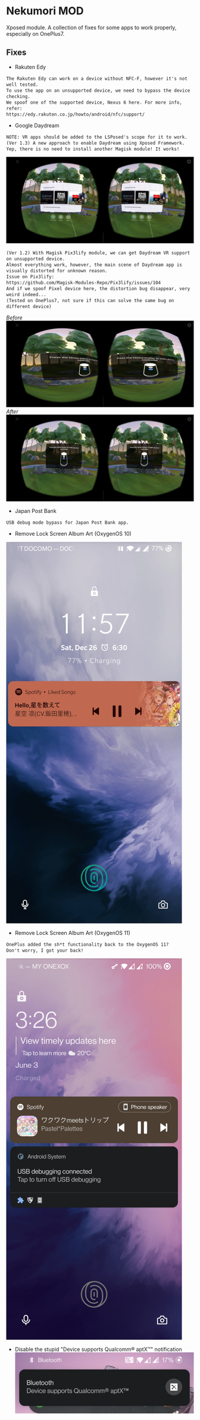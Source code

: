 # Nekumori MOD
Xposed module. A collection of fixes for some apps to work properly, especially on OnePlus7.

## Fixes
- Rakuten Edy
```
The Rakuten Edy can work on a device without NFC-F, however it's not well tested. 
To use the app on an unsupported device, we need to bypass the device checking.
We spoof one of the supported device, Nexus 6 here. For more info, refer:
https://edy.rakuten.co.jp/howto/android/nfc/support/
```

- Google Daydream
``` 
NOTE: VR apps should be added to the LSPosed's scope for it to work.
(Ver 1.3) A new approach to enable Daydream using Xposed Framework.
Yep, there is no need to install another Magisk module! It works!
```
![](images/daydream_vr.jpg)
```
(Ver 1.2) With Magisk Pix3lify module, we can get Daydream VR support on unsupported device.
Almost everything work, however, the main scene of Daydream app is visually distorted for unknown reason.
Issue on Pix3lify:
https://github.com/Magisk-Modules-Repo/Pix3lify/issues/104
And if we spoof Pixel device here, the distortion bug disappear, very weird indeed...
(Tested on OnePlus7, not sure if this can solve the same bug on different device)
```
_Before_
![](images/daydream.jpg)
_After_
![](images/daydream_fixed.jpg)

- Japan Post Bank
```
USB debug mode bypass for Japan Post Bank app.
```

- Remove Lock Screen Album Art (OxygenOS 10)

![](images/album_art_removed_a10.jpg)
- Remove Lock Screen Album Art (OxygenOS 11)
```
OnePlus added the sh*t functionality back to the OxygenOS 11?
Don't worry, I got your back!
```
![](images/album_art_removed_a11.jpg)

- Disable the stupid "Device supports Qualcomm® aptX™" notification
![](images/aptx_notification.jpg)
